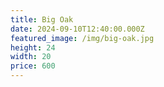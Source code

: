 ```yaml
---
title: Big Oak
date: 2024-09-10T12:40:00.000Z
featured_image: /img/big-oak.jpg
height: 24
width: 20
price: 600
---
```

